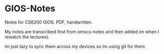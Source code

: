 # GIOS-Notes
Notes for CS6200 GIOS. PDF, handwritten.

My notes are transcribed first from omscs-notes and then added on when I rewatch the lectures).

Im just lazy to sync them across my devices so Im using git for them.
